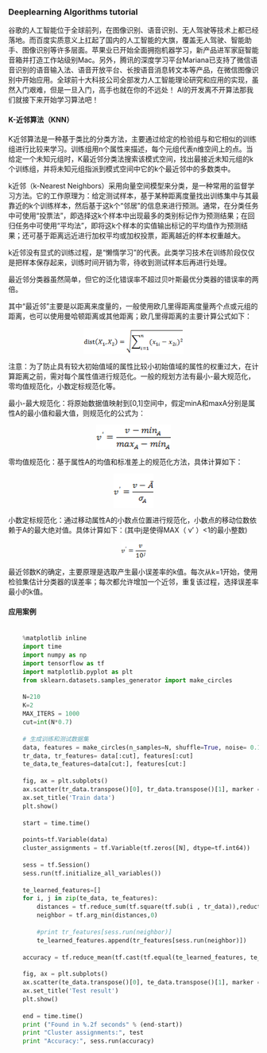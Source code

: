 ### Deeplearning Algorithms tutorial
谷歌的人工智能位于全球前列，在图像识别、语音识别、无人驾驶等技术上都已经落地。而百度实质意义上扛起了国内的人工智能的大旗，覆盖无人驾驶、智能助手、图像识别等许多层面。苹果业已开始全面拥抱机器学习，新产品进军家庭智能音箱并打造工作站级别Mac。另外，腾讯的深度学习平台Mariana已支持了微信语音识别的语音输入法、语音开放平台、长按语音消息转文本等产品，在微信图像识别中开始应用。全球前十大科技公司全部发力人工智能理论研究和应用的实现，虽然入门艰难，但是一旦入门，高手也就在你的不远处！
AI的开发离不开算法那我们就接下来开始学习算法吧！

#### K-近邻算法（KNN）

K近邻算法是一种基于类比的分类方法，主要通过给定的检验组与和它相似的训练组进行比较来学习。训练组用n个属性来描述，每个元组代表n维空间上的点。当给定一个未知元组时，K最近邻分类法搜索该模式空间，找出最接近未知元组的k个训练组，并将未知元组指派到模式空间中它的k个最近邻中的多数类中。

k近邻（k-Nearest Neighbors）采用向量空间模型来分类，是一种常用的监督学习方法。它的工作原理为：给定测试样本，基于某种距离度量找出训练集中与其最靠近的k个训练样本，然后基于这k个“邻居”的信息来进行预测。通常，在分类任务中可使用“投票法”，即选择这k个样本中出现最多的类别标记作为预测结果；在回归任务中可使用“平均法”，即将这k个样本的实值输出标记的平均值作为预测结果；还可基于距离远近进行加权平均或加权投票，距离越近的样本权重越大。

k近邻没有显式的训练过程，是“懒惰学习”的代表。此类学习技术在训练阶段仅仅是把样本保存起来，训练时间开销为零，待收到测试样本后再进行处理。

最近邻分类器虽然简单，但它的泛化错误率不超过贝叶斯最优分类器的错误率的两倍。


其中“最近邻”主要是以距离来度量的，一般使用欧几里得距离度量两个点或元组的距离，也可以使用曼哈顿距离或其他距离；欧几里得距离的主要计算公式如下：
<p align="center">
<img width="200" align="center" src="../../images/87.jpg" />
</p>

注意：为了防止具有较大初始值域的属性比较小初始值域的属性的权重过大，在计算距离之前，需对每个属性值进行规范化。一般的规划方法有最小-最大规范化，零均值规范化，小数定标规范化等。

最小-最大规范化：将原始数据值映射到[0,1]空间中，假定minA和maxA分别是属性A的最小值和最大值，则规范化的公式为：
<p align="center">
<img width="150" align="center" src="../../images/88.jpg" />
</p>
零均值规范化：基于属性A的均值和标准差上的规范化方法，具体计算如下：
<p align="center">
<img width="80" align="center" src="../../images/89.jpg" />
</p>

小数定标规范化：通过移动属性A的小数点位置进行规范化，小数点的移动位数依赖于A的最大绝对值。具体计算如下：(其中j是使得MAX（ v’ ）<1的最小整数)
<p align="center">
<img width="50" align="center" src="../../images/90.jpg" />
</p>

最近邻数K的确定，主要原理是选取产生最小误差率的k值。每次从k=1开始，使用检验集估计分类器的误差率；每次都允许增加一个近邻，重复该过程，选择误差率最小的k值。



#### 应用案例


```python
    
    %matplotlib inline
    import time
    import numpy as np
    import tensorflow as tf
    import matplotlib.pyplot as plt
    from sklearn.datasets.samples_generator import make_circles

    N=210
    K=2
    MAX_ITERS = 1000
    cut=int(N*0.7)

    # 生成训练和测试数据集
    data, features = make_circles(n_samples=N, shuffle=True, noise= 0.12, factor=0.4)
    tr_data, tr_features= data[:cut], features[:cut]
    te_data,te_features=data[cut:], features[cut:]

    fig, ax = plt.subplots()
    ax.scatter(tr_data.transpose()[0], tr_data.transpose()[1], marker = 'o', s = 100, c = tr_features, cmap=plt.cm.coolwarm )
    ax.set_title('Train data')
    plt.show()

    start = time.time()

    points=tf.Variable(data)
    cluster_assignments = tf.Variable(tf.zeros([N], dtype=tf.int64))

    sess = tf.Session()
    sess.run(tf.initialize_all_variables())

    te_learned_features=[]
    for i, j in zip(te_data, te_features):
        distances = tf.reduce_sum(tf.square(tf.sub(i , tr_data)),reduction_indices=1)
        neighbor = tf.arg_min(distances,0)

        #print tr_features[sess.run(neighbor)]
        te_learned_features.append(tr_features[sess.run(neighbor)])

    accuracy = tf.reduce_mean(tf.cast(tf.equal(te_learned_features, te_features), "float"))

    fig, ax = plt.subplots()
    ax.scatter(te_data.transpose()[0], te_data.transpose()[1], marker = 'o', s = 100, c = te_learned_features,       cmap=plt.cm.coolwarm )
    ax.set_title('Test result')
    plt.show()

    end = time.time()
    print ("Found in %.2f seconds" % (end-start))
    print "Cluster assignments:", test
    print "Accuracy:", sess.run(accuracy)
```


